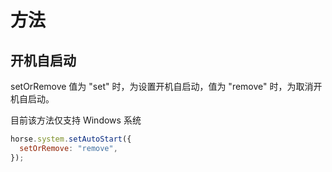 # 方法

## 开机自启动

setOrRemove 值为 "set" 时，为设置开机自启动，值为 "remove" 时，为取消开机自启动。

目前该方法仅支持 Windows 系统

```js
horse.system.setAutoStart({
  setOrRemove: "remove",
});
```
